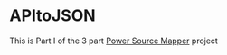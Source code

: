 # APItoJSON
This is Part I of the 3 part <a href="https://github.com/jtsteeg/Power_Source_Mapper" target="_blank">Power Source Mapper</a> project
